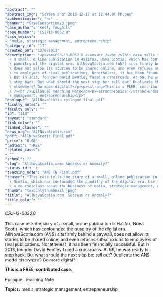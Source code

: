 ```yaml
---
"abstract": ""
"abstract_img": "Screen shot 2013-12-17 at 12.44.04 PM.png"
"authentication": "no"
"banner": "CaseConsortiumv3.jpeg"
"case_author": "Kelly Toughill"
"case_number": "CSJ-13-0052.0"
"case_topics":
- "media, strategic management, entrepreneurship"
"category_id": "17"
"created_on": "12/6/2013"
"description": "<p><em>CSJ-13-0052.0 </em><br /><br />This case tells the story of\
  \ a small, online publication in Halifax, Nova Scotia, which has confounded the\
  \ punditry of the digital era. AllNovaScotia.com (ANS) sits firmly behind a paywall,\
  \ does not allow its stories to be shared online, and even refuses subscriptions\
  \ to employees of rival publications. Nonetheless, it has been financially successful.\
  \ But in 2013, founder David Bentley faced a crossroads. At 69, he was ready to\
  \ step back. But what should the next step be: sell out? Duplicate the ANS model\
  \ elsewhere? Go more digital?</p><p><strong>This is a FREE, contributed case.</strong><br\
  \ /><br />Epilogue, Teaching Note</p><p><strong>Topics:</strong>&nbsp;media, strategic\
  \ management, entrepreneurship</p>"
"epologue": "AllNovaScotia epilogue final.pdf"
"faculty_notes": ""
"faculty_only": ""
"id": "118"
"layout": "standard"
"link_color": ""
"linked_classes": ""
"news_org": "AllNovaScotia.com"
"pdf": "AllNovaScotia Final.pdf"
"price": "0.00"
"redtext": "FREE"
"related_cases":
- ""
"school": ""
"slug": "AllNovaScotia.com: Success or Anomaly?"
"status_id": "1"
"teaching_note": "ANS TN Final.pdf"
"teaser": "This case tells the story of a small, online publication in Halifax, Nova\
  \ Scotia, which has confounded the punditry of the digital era. Use this case in\
  \ a course/class about the business of media, strategic management, or entrepreneurship."
"thumb": "textonlythumbnail.jpeg"
"title": "AllNovaScotia.com: Success or Anomaly?"
"title_color": ""
---
```

<p><em>CSJ-13-0052.0 </em><br /><br />This case tells the story of a small, online publication in Halifax, Nova Scotia, which has confounded the punditry of the digital era. AllNovaScotia.com (ANS) sits firmly behind a paywall, does not allow its stories to be shared online, and even refuses subscriptions to employees of rival publications. Nonetheless, it has been financially successful. But in 2013, founder David Bentley faced a crossroads. At 69, he was ready to step back. But what should the next step be: sell out? Duplicate the ANS model elsewhere? Go more digital?</p><p><strong>This is a FREE, contributed case.</strong><br /><br />Epilogue, Teaching Note</p><p><strong>Topics:</strong>&nbsp;media, strategic management, entrepreneurship</p>
